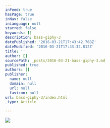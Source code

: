 ```yaml
---
inFeed: true
hasPage: true
inNav: false
inLanguage: null
starred: false
keywords: []
description: bass-giphy-3
datePublished: '2016-03-21T17:43:42.768Z'
dateModified: '2016-03-21T17:43:32.812Z'
title: ''
author: []
sourcePath: _posts/2016-03-21-bass-giphy-3.md
published: true
authors: []
publisher:
  name: null
  domain: null
  url: null
  favicon: null
url: bass-giphy-3/index.html
_type: Article

---
```

![](https://the-grid-user-content.s3-us-west-2.amazonaws.com/6a0759a2-a707-4d7f-953f-05c2d2f41de4.gif)